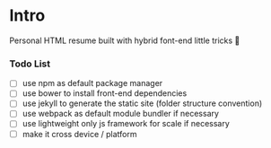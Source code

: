 # Intro 
Personal HTML resume built with hybrid font-end little tricks 💩

### Todo List
- [ ] use npm as default package manager
- [ ] use bower to install front-end dependencies
- [ ] use jekyll to generate the static site (folder structure convention)
- [ ] use webpack as default module bundler if necessary
- [ ] use lightweight only js framework for scale if necessary
- [ ] make it cross device / platform
